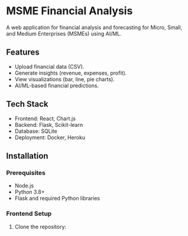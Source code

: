 # MSME Financial Analysis

A web application for financial analysis and forecasting for Micro, Small, and Medium Enterprises (MSMEs) using AI/ML.

## Features

- Upload financial data (CSV).
- Generate insights (revenue, expenses, profit).
- View visualizations (bar, line, pie charts).
- AI/ML-based financial predictions.

## Tech Stack

- Frontend: React, Chart.js
- Backend: Flask, Scikit-learn
- Database: SQLite
- Deployment: Docker, Heroku

## Installation

### Prerequisites

- Node.js
- Python 3.8+
- Flask and required Python libraries

### Frontend Setup

1. Clone the repository:
